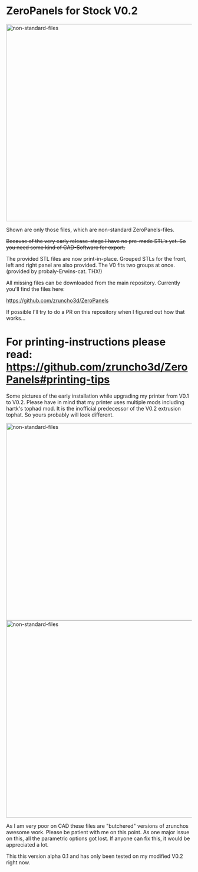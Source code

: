 # ZeroPanels for Stock V0.2

<img width="535" alt="non-standard-files" src="https://github.com/adooze/ZeroPanels_for_Stock_V0.2/assets/113441906/232c616a-7a28-4c25-9eaf-2502cde55d02">


Shown are only those files, which are non-standard ZeroPanels-files. 

~~Because of the very early release-stage I have no pre-made STL's yet. So you need some kind of CAD-Software for export.~~

The provided STL files are now print-in-place. Grouped STLs for the front, left and right panel are also provided. The V0 fits two groups at once. (provided by probaly-Erwins-cat. THX!)

All missing files can be downloaded from the main repository. Currently you'll find the files here: 

https://github.com/zruncho3d/ZeroPanels

If possible I'll try to do a PR on this repository when I figured out how that works...

# For printing-instructions please read: https://github.com/zruncho3d/ZeroPanels#printing-tips

Some pictures of the early installation while upgrading my printer from V0.1 to V0.2. Please have in mind that my printer uses multiple mods including hartk's tophad mod. It is the inofficial predecessor of the V0.2 extrusion tophat. So yours probably will look different.

<img width="535" alt="non-standard-files" src="https://github.com/adooze/ZeroPanels_for_Stock_V0.2/assets/113441906/d3b4f7b2-866d-4edc-b749-d1927ae0bd49">
<img width="535" alt="non-standard-files" src="https://github.com/adooze/ZeroPanels_for_Stock_V0.2/assets/113441906/91ce1cd1-50f3-42b5-8f8b-087e5f4666eb">

As I am very poor on CAD these files are "butchered" versions of zrunchos awesome work. Please be patient with me on this point. As one major issue on this, all the parametric options got lost. If anyone can fix this, it would be appreciated a lot.

This this version alpha 0.1 and has only been tested on my modified V0.2 right now.

